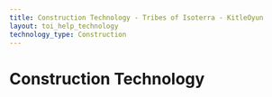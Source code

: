 ```yaml
---
title: Construction Technology - Tribes of Isoterra - KitleOyun
layout: toi_help_technology
technology_type: Construction
---
```


<h1 class="h1">Construction Technology</h1>

